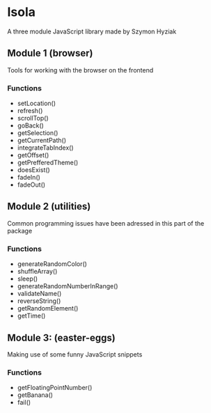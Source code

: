 # Isola
 
A three module JavaScript library made by Szymon Hyziak

## Module 1 (browser)

Tools for working with the browser on the frontend

### Functions 

- setLocation()
- refresh()
- scrollTop()
- goBack()
- getSelection()
- getCurrentPath()
- integrateTabIndex()
- getOffset()
- getPrefferedTheme()
- doesExist()
- fadeIn()
- fadeOut()

## Module 2 (utilities)

Common programming issues have been adressed in this part of the package

### Functions

- generateRandomColor()
- shuffleArray()
- sleep()
- generateRandomNumberInRange()
- validateName()
- reverseString()
- getRandomElement()
- getTime()

## Module 3: (easter-eggs)

Making use of some funny JavaScript snippets

### Functions

- getFloatingPointNumber()
- getBanana()
- fail()
